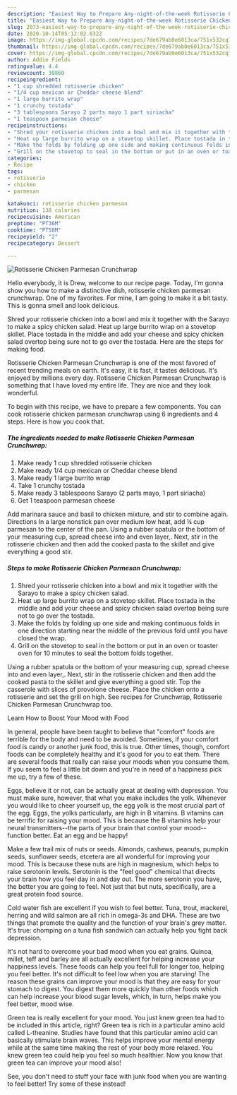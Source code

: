 ```yaml
---
description: "Easiest Way to Prepare Any-night-of-the-week Rotisserie Chicken Parmesan Crunchwrap"
title: "Easiest Way to Prepare Any-night-of-the-week Rotisserie Chicken Parmesan Crunchwrap"
slug: 2073-easiest-way-to-prepare-any-night-of-the-week-rotisserie-chicken-parmesan-crunchwrap
date: 2020-10-14T05:12:02.632Z
image: https://img-global.cpcdn.com/recipes/7de679ab0e6013ca/751x532cq70/rotisserie-chicken-parmesan-crunchwrap-recipe-main-photo.jpg
thumbnail: https://img-global.cpcdn.com/recipes/7de679ab0e6013ca/751x532cq70/rotisserie-chicken-parmesan-crunchwrap-recipe-main-photo.jpg
cover: https://img-global.cpcdn.com/recipes/7de679ab0e6013ca/751x532cq70/rotisserie-chicken-parmesan-crunchwrap-recipe-main-photo.jpg
author: Addie Fields
ratingvalue: 4.4
reviewcount: 30860
recipeingredient:
- "1 cup shredded rotisserie chicken"
- "1/4 cup mexican or Cheddar cheese blend"
- "1 large burrito wrap"
- "1 crunchy tostada"
- "3 tablespoons Sarayo 2 parts mayo 1 part siriacha"
- "1 teaspoon parmesan cheese"
recipeinstructions:
- "Shred your rotisserie chicken into a bowl and mix it together with the Sarayo to make a spicy chicken salad."
- "Heat up large burrito wrap on a stovetop skillet. Place tostada in the middle and add your cheese and spicy chicken salad overtop being sure not to go over the tostada."
- "Make the folds by folding up one side and making continuous folds in one direction starting near the middle of the previous fold until you have closed the wrap."
- "Grill on the stovetop to seal in the bottom or put in an oven or toaster oven for 10 minutes to seal the bottom folds together."
categories:
- Recipe
tags:
- rotisserie
- chicken
- parmesan

katakunci: rotisserie chicken parmesan 
nutrition: 138 calories
recipecuisine: American
preptime: "PT36M"
cooktime: "PT58M"
recipeyield: "2"
recipecategory: Dessert

---
```



![Rotisserie Chicken Parmesan Crunchwrap](https://img-global.cpcdn.com/recipes/7de679ab0e6013ca/751x532cq70/rotisserie-chicken-parmesan-crunchwrap-recipe-main-photo.jpg)

Hello everybody, it is Drew, welcome to our recipe page. Today, I'm gonna show you how to make a distinctive dish, rotisserie chicken parmesan crunchwrap. One of my favorites. For mine, I am going to make it a bit tasty. This is gonna smell and look delicious.

Shred your rotisserie chicken into a bowl and mix it together with the Sarayo to make a spicy chicken salad. Heat up large burrito wrap on a stovetop skillet. Place tostada in the middle and add your cheese and spicy chicken salad overtop being sure not to go over the tostada. Here are the steps for making food.

Rotisserie Chicken Parmesan Crunchwrap is one of the most favored of recent trending meals on earth. It's easy, it is fast, it tastes delicious. It's enjoyed by millions every day. Rotisserie Chicken Parmesan Crunchwrap is something that I have loved my entire life. They are nice and they look wonderful.


To begin with this recipe, we have to prepare a few components. You can cook rotisserie chicken parmesan crunchwrap using 6 ingredients and 4 steps. Here is how you cook that.

<!--inarticleads1-->

##### The ingredients needed to make Rotisserie Chicken Parmesan Crunchwrap:

1. Make ready 1 cup shredded rotisserie chicken
1. Make ready 1/4 cup mexican or Cheddar cheese blend
1. Make ready 1 large burrito wrap
1. Take 1 crunchy tostada
1. Make ready 3 tablespoons Sarayo (2 parts mayo, 1 part siriacha)
1. Get 1 teaspoon parmesan cheese


Add marinara sauce and basil to chicken mixture, and stir to combine again. Directions In a large nonstick pan over medium low heat, add ¼ cup parmesan to the center of the pan. Using a rubber spatula or the bottom of your measuring cup, spread cheese into and even layer,. Next, stir in the rotisserie chicken and then add the cooked pasta to the skillet and give everything a good stir. 

<!--inarticleads2-->

##### Steps to make Rotisserie Chicken Parmesan Crunchwrap:

1. Shred your rotisserie chicken into a bowl and mix it together with the Sarayo to make a spicy chicken salad.
1. Heat up large burrito wrap on a stovetop skillet. Place tostada in the middle and add your cheese and spicy chicken salad overtop being sure not to go over the tostada.
1. Make the folds by folding up one side and making continuous folds in one direction starting near the middle of the previous fold until you have closed the wrap.
1. Grill on the stovetop to seal in the bottom or put in an oven or toaster oven for 10 minutes to seal the bottom folds together.


Using a rubber spatula or the bottom of your measuring cup, spread cheese into and even layer,. Next, stir in the rotisserie chicken and then add the cooked pasta to the skillet and give everything a good stir. Top the casserole with slices of provolone cheese. Place the chicken onto a rotisserie and set the grill on high. See recipes for Crunchwrap, Rotisserie Chicken Parmesan Crunchwrap too. 

Learn How to Boost Your Mood with Food


In general, people have been taught to believe that "comfort" foods are terrible for the body and need to be avoided. Sometimes, if your comfort food is candy or another junk food, this is true. Other times, though, comfort foods can be completely healthy and it's good for you to eat them. There are several foods that really can raise your moods when you consume them. If you seem to feel a little bit down and you're in need of a happiness pick me up, try a few of these.

Eggs, believe it or not, can be actually great at dealing with depression. You must make sure, however, that what you make includes the yolk. Whenever you would like to cheer yourself up, the egg yolk is the most crucial part of the egg. Eggs, the yolks particularly, are high in B vitamins. B vitamins can be terrific for raising your mood. This is because the B vitamins help your neural transmitters--the parts of your brain that control your mood--function better. Eat an egg and be happy!

Make a few trail mix of nuts or seeds. Almonds, cashews, peanuts, pumpkin seeds, sunflower seeds, etcetera are all wonderful for improving your mood. This is because these nuts are high in magnesium, which helps to raise serotonin levels. Serotonin is the "feel good" chemical that directs your brain how you feel day in and day out. The more serotonin you have, the better you are going to feel. Not just that but nuts, specifically, are a great protein food source.

Cold water fish are excellent if you wish to feel better. Tuna, trout, mackerel, herring and wild salmon are all rich in omega-3s and DHA. These are two things that promote the quality and the function of your brain's grey matter. It's true: chomping on a tuna fish sandwich can actually help you fight back depression. 

It's not hard to overcome your bad mood when you eat grains. Quinoa, millet, teff and barley are all actually excellent for helping increase your happiness levels. These foods can help you feel full for longer too, helping you feel better. It's not difficult to feel low when you are starving! The reason these grains can improve your mood is that they are easy for your stomach to digest. You digest them more quickly than other foods which can help increase your blood sugar levels, which, in turn, helps make you feel better, mood wise.

Green tea is really excellent for your mood. You just knew green tea had to be included in this article, right? Green tea is rich in a particular amino acid called L-theanine. Studies have found that this particular amino acid can basically stimulate brain waves. This helps improve your mental energy while at the same time making the rest of your body more relaxed. You knew green tea could help you feel so much healthier. Now you know that green tea can improve your mood also!

See, you don't need to stuff your face with junk food when you are wanting to feel better! Try some of these instead!

